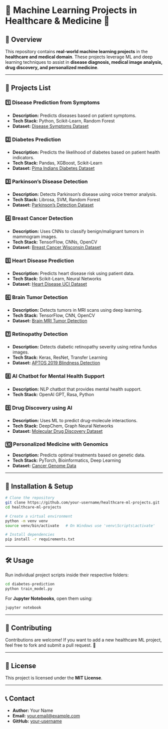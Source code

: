 # 📌 Machine Learning Projects in Healthcare & Medicine 🏥

## 📖 Overview
This repository contains **real-world machine learning projects** in the **healthcare and medical domain**. These projects leverage ML and deep learning techniques to assist in **disease diagnosis, medical image analysis, drug discovery, and personalized medicine**. 

---

## 🚀 Projects List
### 1️⃣ **Disease Prediction from Symptoms**
- **Description:** Predicts diseases based on patient symptoms.
- **Tech Stack:** Python, Scikit-Learn, Random Forest
- **Dataset:** [Disease Symptoms Dataset](https://www.kaggle.com/datasets/kaushil268/disease-prediction-using-machine-learning)

### 2️⃣ **Diabetes Prediction**
- **Description:** Predicts the likelihood of diabetes based on patient health indicators.
- **Tech Stack:** Pandas, XGBoost, Scikit-Learn
- **Dataset:** [Pima Indians Diabetes Dataset](https://www.kaggle.com/uciml/pima-indians-diabetes-database)

### 3️⃣ **Parkinson’s Disease Detection**
- **Description:** Detects Parkinson’s disease using voice tremor analysis.
- **Tech Stack:** Librosa, SVM, Random Forest
- **Dataset:** [Parkinson’s Detection Dataset](https://www.kaggle.com/datasets/nidaguler/parkinsons-data-set)

### 4️⃣ **Breast Cancer Detection**
- **Description:** Uses CNNs to classify benign/malignant tumors in mammogram images.
- **Tech Stack:** TensorFlow, CNNs, OpenCV
- **Dataset:** [Breast Cancer Wisconsin Dataset](https://www.kaggle.com/datasets/uciml/breast-cancer-wisconsin-data)

### 5️⃣ **Heart Disease Prediction**
- **Description:** Predicts heart disease risk using patient data.
- **Tech Stack:** Scikit-Learn, Neural Networks
- **Dataset:** [Heart Disease UCI Dataset](https://www.kaggle.com/ronitf/heart-disease-uci)

### 6️⃣ **Brain Tumor Detection**
- **Description:** Detects tumors in MRI scans using deep learning.
- **Tech Stack:** TensorFlow, CNN, OpenCV
- **Dataset:** [Brain MRI Tumor Detection](https://www.kaggle.com/datasets/navoneel/brain-mri-images-for-brain-tumor-detection)

### 7️⃣ **Retinopathy Detection**
- **Description:** Detects diabetic retinopathy severity using retina fundus images.
- **Tech Stack:** Keras, ResNet, Transfer Learning
- **Dataset:** [APTOS 2019 Blindness Detection](https://www.kaggle.com/c/aptos2019-blindness-detection)

### 8️⃣ **AI Chatbot for Mental Health Support**
- **Description:** NLP chatbot that provides mental health support.
- **Tech Stack:** OpenAI GPT, Rasa, Python

### 9️⃣ **Drug Discovery using AI**
- **Description:** Uses ML to predict drug-molecule interactions.
- **Tech Stack:** DeepChem, Graph Neural Networks
- **Dataset:** [Molecular Drug Discovery Dataset](https://www.kaggle.com/datasets/burakhmmtgl/drug-discovery-dataset)

### 🔟 **Personalized Medicine with Genomics**
- **Description:** Predicts optimal treatments based on genetic data.
- **Tech Stack:** PyTorch, Bioinformatics, Deep Learning
- **Dataset:** [Cancer Genome Data](https://www.kaggle.com/datasets/brendan45774/gene-expression-cancer-RNA-seq)

---

## 📌 Installation & Setup
```bash
# Clone the repository
git clone https://github.com/your-username/healthcare-ml-projects.git
cd healthcare-ml-projects

# Create a virtual environment
python -m venv venv
source venv/bin/activate   # On Windows use 'venv\Scripts\activate'

# Install dependencies
pip install -r requirements.txt
```

---

## 🛠️ Usage
Run individual project scripts inside their respective folders:
```bash
cd diabetes-prediction
python train_model.py
```
For **Jupyter Notebooks**, open them using:
```bash
jupyter notebook
```

---

## 📌 Contributing
Contributions are welcome! If you want to add a new healthcare ML project, feel free to fork and submit a pull request. 🚀

---

## 📜 License
This project is licensed under the **MIT License**.

---

## 📞 Contact
- **Author:** Your Name
- **Email:** your.email@example.com
- **GitHub:** [your-username](https://github.com/your-username)
